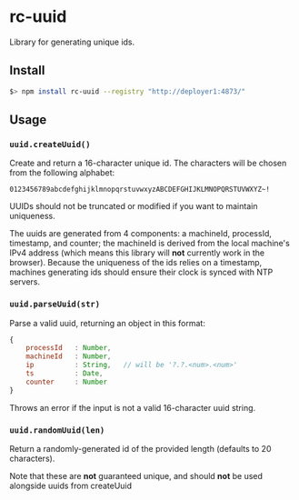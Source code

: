 rc-uuid
=======

Library for generating unique ids.

Install
-------
```bash
$> npm install rc-uuid --registry "http://deployer1:4873/"
```

Usage
-----
### `uuid.createUuid()`

Create and return a 16-character unique id. The characters will be chosen from the following alphabet:

`0123456789abcdefghijklmnopqrstuvwxyzABCDEFGHIJKLMNOPQRSTUVWXYZ~!`

UUIDs should not be truncated or modified if you want to maintain uniqueness.

The uuids are generated from 4 components: a machineId, processId, timestamp, and counter; the machineId is derived from the local machine's IPv4 address (which means this library will **not** currently work in the browser).
Because the uniqueness of the ids relies on a timestamp, machines generating ids should ensure their clock is synced with NTP servers.


### `uuid.parseUuid(str)`

Parse a valid uuid, returning an object in this format:
```javascript
{
    processId   : Number,
    machineId   : Number,
    ip          : String,   // will be '?.?.<num>.<num>'
    ts          : Date,
    counter     : Number
}
```

Throws an error if the input is not a valid 16-character uuid string.


### `uuid.randomUuid(len)`

Return a randomly-generated id of the provided length (defaults to 20 characters).

Note that these are **not** guaranteed unique, and should **not** be used alongside uuids from createUuid
